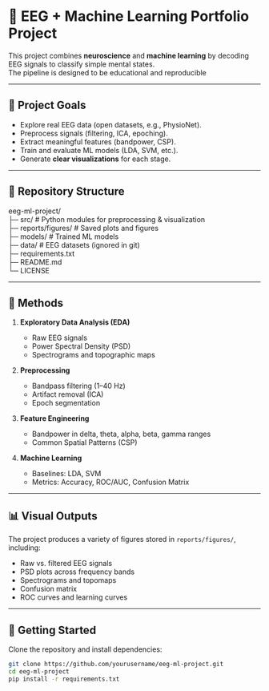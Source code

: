 # 🧠 EEG + Machine Learning Portfolio Project  

This project combines **neuroscience** and **machine learning** by decoding EEG signals to classify simple mental states.  
The pipeline is designed to be educational and reproducible

---

## 📌 Project Goals
- Explore real EEG data (open datasets, e.g., PhysioNet).
- Preprocess signals (filtering, ICA, epoching).
- Extract meaningful features (bandpower, CSP).
- Train and evaluate ML models (LDA, SVM, etc.).
- Generate **clear visualizations** for each stage.

---

## 📂 Repository Structure  
eeg-ml-project/  
├─ src/ # Python modules for preprocessing & visualization  
├─ reports/figures/ # Saved plots and figures  
├─ models/ # Trained ML models  
├─ data/ # EEG datasets (ignored in git)  
├─ requirements.txt  
├─ README.md  
└─ LICENSE  


---

## 🔬 Methods
1. **Exploratory Data Analysis (EDA)**  
   - Raw EEG signals  
   - Power Spectral Density (PSD)  
   - Spectrograms and topographic maps  

2. **Preprocessing**  
   - Bandpass filtering (1–40 Hz)  
   - Artifact removal (ICA)  
   - Epoch segmentation  

3. **Feature Engineering**  
   - Bandpower in delta, theta, alpha, beta, gamma ranges  
   - Common Spatial Patterns (CSP)  

4. **Machine Learning**  
   - Baselines: LDA, SVM  
   - Metrics: Accuracy, ROC/AUC, Confusion Matrix  

---

## 📊 Visual Outputs
The project produces a variety of figures stored in `reports/figures/`, including:
- Raw vs. filtered EEG signals  
- PSD plots across frequency bands  
- Spectrograms and topomaps  
- Confusion matrix  
- ROC curves and learning curves  

---

## 🚀 Getting Started
Clone the repository and install dependencies:
```bash
git clone https://github.com/yourusername/eeg-ml-project.git
cd eeg-ml-project
pip install -r requirements.txt
